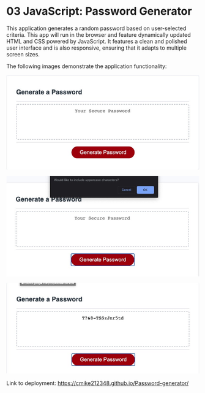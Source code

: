 # 03 JavaScript: Password Generator

This application generates a random password based on user-selected criteria. This app will run in the browser and feature dynamically updated HTML and CSS powered by JavaScript. It features a clean and polished user interface and is also responsive, ensuring that it adapts to multiple screen sizes.


The following images demonstrate the application functionality:

 ![Alt Text](Assets/screenshot1.jpeg)
 
 ![Alt Text](Assets/screenshot2.jpeg)

 ![Alt Text](Assets/screenshot3.jpeg)

 Link to deployment: https://cmike212348.github.io/Password-generator/